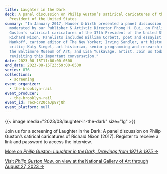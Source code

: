 ```yaml
---
title: Laughter in the Dark
deck: A panel discussion on Philip Guston’s satirical caricatures of the 37th
  President of the United States
summary: "In January 2017, Hauser & Wirth presented a panel discussion,
  moderated by our Publisher & Artistic Director Phong H. Bui, on Philip
  Guston’s satirical caricatures of the 37th President of the United States:
  Richard Nixon. Panelists included William Corbett, poet and essayist; Bob
  Mankoff, cartoon editor of The New Yorker; Irving Sandler, art historian and
  critic; Katy Siegel, art historian, senior programming and research curator at
  the Baltimore Museum of Art; and Lisa Yuskavage, artist. Join us today in
  revisiting this important conversation."
date: 2023-08-15T11:00:00-0500
end_date: 2023-08-15T23:59:00-0500
series: 876
collections:
  - screening
event_organizer:
  - the-brooklyn-rail
event_producer:
  - the-brooklyn-rail
event_id: recFcY20caJp8YjQh
event_platform: null
---
```

{{< image media="2023/08/laughter-in-the-dark" size="lg" >}}

J﻿oin us for a screening of Laughter in the Dark: A panel discussion on Philip Guston’s satirical caricatures of Richard Nixon (2017). Register to receive a link and password to access the interview. 

[M﻿ore on *Philip Guston: Laughter in the Dark, Drawings from 1971 & 1975* →](https://www.hauserwirth.com/hauser-wirth-exhibitions/5851-philip-guston-laughter-in-the-dark-drawings-from-1971-1975/)

[V﻿isit *Philip Guston Now*, on view at the National Gallery of Art through August 27, 2023 →](https://www.nga.gov/exhibitions/2023/philip-guston-now.html)